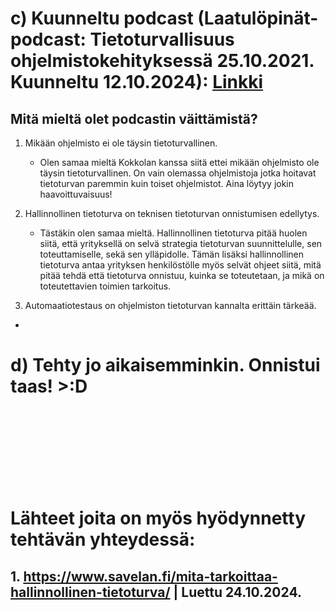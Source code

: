 















# c) Kuunneltu podcast (Laatulöpinät-podcast: Tietoturvallisuus ohjelmistokehityksessä 25.10.2021. Kuunneltu 12.10.2024): [Linkki](https://www.arter.fi/podcast/laatulopinat-podcast-tietoturvallisuus-ohjelmistokehityksessa-tarkastele-kokonaisuutta-ja-hyodynna-viitekehykset/)
  
   ## Mitä mieltä olet podcastin väittämistä?
   

1. Mikään ohjelmisto ei ole täysin tietoturvallinen.
   - Olen samaa mieltä Kokkolan kanssa siitä ettei mikään ohjelmisto ole täysin tietoturvallinen. On vain olemassa ohjelmistoja jotka hoitavat tietoturvan paremmin kuin toiset ohjelmistot. Aina löytyy jokin haavoittuvaisuus!
  
2. Hallinnollinen tietoturva on teknisen tietoturvan onnistumisen edellytys.
   - Tästäkin olen samaa mieltä. Hallinnollinen tietoturva pitää huolen siitä, että yrityksellä on selvä strategia tietoturvan suunnittelulle, sen toteuttamiselle, sekä sen ylläpidolle. Tämän lisäksi hallinnollinen tietoturva antaa yrityksen henkilöstölle myös selvät ohjeet siitä, mitä pitää tehdä että tietoturva onnistuu, kuinka se toteutetaan, ja mikä on toteutettavien toimien tarkoitus.

3. Automaatiotestaus on ohjelmiston tietoturvan kannalta erittäin tärkeää.
  -





# d) Tehty jo aikaisemminkin. Onnistui taas! >:D

<br/>
<br/>
<br/>
<br/>
<br/>
<br/>
<br/>

# Lähteet joita on myös hyödynnetty tehtävän yhteydessä:

## 1. https://www.savelan.fi/mita-tarkoittaa-hallinnollinen-tietoturva/ | Luettu 24.10.2024.


